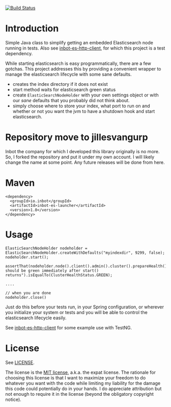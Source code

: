 [![Build Status](https://travis-ci.org/Inbot/inbot-es-launcher.svg?branch=master)](https://travis-ci.org/Inbot/inbot-es-launcher)

# Introduction

Simple Java class to simplify getting an embedded Elasticsearch node running in tests. Also see [inbot-es-http-client](https://github.com/Inbot/inbot-es-http-client), for which this project is a test dependency.

While starting elasticsearch is easy programmatically, there are a few gotchas. This project addresses this by providing a convenient wrapper to manage the elasticsearch lifecycle with some sane defaults.
- creates the index directory if it does not exist
- start method waits for elasticsearch green status
- create `ElasticSearchNodeHolder` with your own settings object or with our *sane* defaults that you probably did not think about.
- simply choose where to store your index, what port to run on and whether or not you want the jvm to have a shutdown hook and start elasticsearch.


# Repository move to jillesvangurp

Inbot the company for which I developed this library originally is no more. So, I forked the repository and put it under my own account. I will likely change the name at some point. Any future releases will be done from here.

# Maven

```
<dependency>
  <groupId>io.inbot</groupId>
  <artifactId>inbot-es-launcher</artifactId>
  <version>1.0</version>
</dependency>
```

# Usage

```
ElasticSearchNodeHolder nodeholder = ElasticSearchNodeHolder.createWithDefaults("myindexdir", 9299, false);
nodeholder.start();

assertThat(nodeholder.node().client().admin().cluster().prepareHealth().get().getStatus()).as("es should be green immediately after start() returns").isEqualTo(ClusterHealthStatus.GREEN);

....

// when you are done
nodeholder.close()

```

Just do this before your tests run, in your Spring configuration, or wherever you initialize your system or tests and you will be able to control the elasticsearch lifecycle easily.

See [inbot-es-http-client](https://github.com/Inbot/inbot-es-http-client) for some example use with TestNG.

# License

See [LICENSE](LICENSE).

The license is the [MIT license](http://en.wikipedia.org/wiki/MIT_License), a.k.a. the expat license. The rationale for choosing this license is that I want to maximize your freedom to do whatever you want with the code while limiting my liability for the damage this code could potentially do in your hands. I do appreciate attribution but not enough to require it in the license (beyond the obligatory copyright notice).

